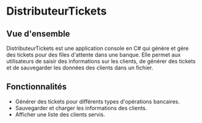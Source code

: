 # DistributeurTickets

## Vue d'ensemble
DistributeurTickets est une application console en C# qui génère et gère des tickets 
pour des files d'attente dans une banque. Elle permet aux utilisateurs de saisir des informations 
sur les clients, de générer des tickets et de sauvegarder les données des clients dans un fichier.

## Fonctionnalités
- Générer des tickets pour différents types d'opérations bancaires.
- Sauvegarder et charger les informations des clients.
- Afficher une liste des clients servis.